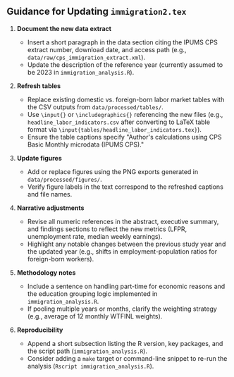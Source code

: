 ## Guidance for Updating `immigration2.tex`

1. **Document the new data extract**
   - Insert a short paragraph in the data section citing the IPUMS CPS extract number, download date, and access path (e.g., `data/raw/cps_immigration_extract.xml`).
   - Update the description of the reference year (currently assumed to be 2023 in `immigration_analysis.R`).

2. **Refresh tables**
   - Replace existing domestic vs. foreign-born labor market tables with the CSV outputs from `data/processed/tables/`.
   - Use `\input{}` or `\includegraphics{}` referencing the new files (e.g., `headline_labor_indicators.csv` after converting to LaTeX table format via `\input{tables/headline_labor_indicators.tex}`).
   - Ensure the table captions specify "Author's calculations using CPS Basic Monthly microdata (IPUMS CPS)."

3. **Update figures**
   - Add or replace figures using the PNG exports generated in `data/processed/figures/`.
   - Verify figure labels in the text correspond to the refreshed captions and file names.

4. **Narrative adjustments**
   - Revise all numeric references in the abstract, executive summary, and findings sections to reflect the new metrics (LFPR, unemployment rate, median weekly earnings).
   - Highlight any notable changes between the previous study year and the updated year (e.g., shifts in employment-population ratios for foreign-born workers).

5. **Methodology notes**
   - Include a sentence on handling part-time for economic reasons and the education grouping logic implemented in `immigration_analysis.R`.
   - If pooling multiple years or months, clarify the weighting strategy (e.g., average of 12 monthly WTFINL weights).

6. **Reproducibility**
   - Append a short subsection listing the R version, key packages, and the script path (`immigration_analysis.R`).
   - Consider adding a `make` target or command-line snippet to re-run the analysis (`Rscript immigration_analysis.R`).
